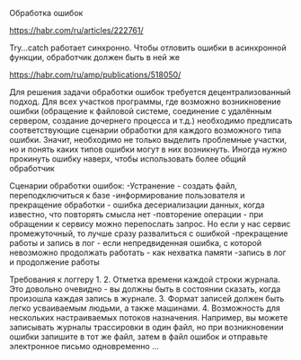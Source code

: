 Обработка ошибок

https://habr.com/ru/articles/222761/

Try…catch работает синхронно. Чтобы отловить ошибки в асинхронной функции, обработчик должен быть в ней же

https://habr.com/ru/amp/publications/518050/

Для решения задачи обработки ошибок требуется децентрализованный подход. Для всех участков программы, где возможно возникновение ошибки (обращение к файловой системе, соединение с удалённым сервером, создание дочернего процесса и т.д.) необходимо предписать соответствующие сценарии обработки для каждого возможного типа ошибки. Значит, необходимо не только выделить проблемные участки, но и понять каких типов ошибки могут в них возникнуть.
Иногда нужно прокинуть ошибку наверх, чтобы использовать более общий обработчик

Сценарии обработки ошибок:
-Устранение - создать файл, переподключиться к базе
-информирование пользователя и прекращение обработки - ошибка десериализации данных, когда известно, что повторять смысла нет
-повторение операции - при обращении к сервису можно перепослать запрос. Но если у нас сервис промежуточный, то лучше сразу развалиться с ошибкой
-прекращение работы и запись в лог - если непредвиденная ошибка, с которой невозможно продолжать работать - как нехватка памяти
-запись в лог и продолжение работы


Требования к логгеру
1.
2. Отметка времени каждой строки журнала. Это довольно очевидно - вы должны быть в состоянии сказать, когда произошла каждая запись в журнале.
3. Формат записей должен быть легко усваиваемым людьми, а также машинами.
4. Возможность для нескольких настраиваемых потоков назначения. Например, вы можете записывать журналы трассировки в один файл, но при возникновении ошибки запишите в тот же файл, затем в файл ошибок и отправьте электронное письмо одновременно …

